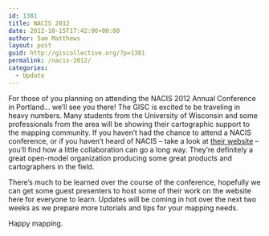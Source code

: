 ```yaml
---
id: 1381
title: NACIS 2012
date: 2012-10-15T17:42:06+00:00
author: Sam Matthews
layout: post
guid: http://giscollective.org/?p=1381
permalink: /nacis-2012/
categories:
  - Update
---
```

For those of you planning on attending the NACIS 2012 Annual Conference in Portland&#8230; we&#8217;ll see you there! The GISC is excited to be traveling in heavy numbers. Many students from the University of Wisconsin and some professionals from the area will be showing their cartographic support to the mapping community. If you haven&#8217;t had the chance to attend a NACIS conference, or if you haven&#8217;t heard of NACIS &#8211; take a look at [their website](http://www.nacis.org/) &#8211; you&#8217;ll find how a little collaboration can go a long way. They&#8217;re definitely a great open-model organization producing some great products and cartographers in the field.

There&#8217;s much to be learned over the course of the conference, hopefully we can get some guest presenters to host some of their work on the website here for everyone to learn. Updates will be coming in hot over the next two weeks as we prepare more tutorials and tips for your mapping needs.

Happy mapping.